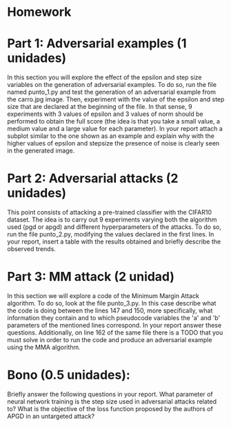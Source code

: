 # Homework

# Part 1: Adversarial examples (1 unidades)

In this section you will explore the effect of the epsilon and step size variables on the generation of adversarial examples. To do so, run the file named punto_1.py and test the generation of an adversarial example from the carro.jpg image. Then, experiment with the value of the epsilon and step size that are declared at the beginning of the file. In that sense, 9 experiments with 3 values of epsilon and 3 values of norm should be performed to obtain the full score (the idea is that you take a small value, a medium value and a large value for each parameter). In your report attach a subplot similar to the one shown as an example and explain why with the higher values of epsilon and stepsize the presence of noise is clearly seen in the generated image.




# Part 2: Adversarial attacks (2 unidades)

This point consists of attacking a pre-trained classifier with the CIFAR10 dataset. The idea is to carry out 9 experiments varying both the algorithm used (pgd or apgd) and different hyperparameters of the attacks. To do so, run the file punto_2.py, modifying the values declared in the first lines. In your report, insert a table with the results obtained and briefly describe the observed trends. 




# Part 3: MM attack (2 unidad)

In this section we will explore a code of the Minimum Margin Attack algorithm. To do so, look at the file punto_3.py. In this case describe what the code is doing between the lines 147 and 150, more specifically, what information they contain and to which pseudocode variables the 'a' and 'b' parameters of the mentioned lines correspond. In your report answer these questions. Additionally, on line 162 of the same file there is a TODO that you must solve in order to run the code and produce an adversarial example using the MMA algorithm. 



# Bono (0.5 unidades): 

Briefly answer the following questions in your report. 
What parameter of neural network training is the step size used in adversarial attacks related to?
What is the objective of the loss function proposed by the authors of APGD in an untargeted attack?



